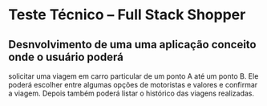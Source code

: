 # Teste Técnico – Full Stack Shopper
## Desnvolvimento de uma uma aplicação conceito onde o usuário poderá
solicitar uma viagem em carro particular de um ponto A até um ponto
B. Ele poderá escolher entre algumas opções de motoristas e valores e
confirmar a viagem. Depois também poderá listar o histórico das
viagens realizadas.
